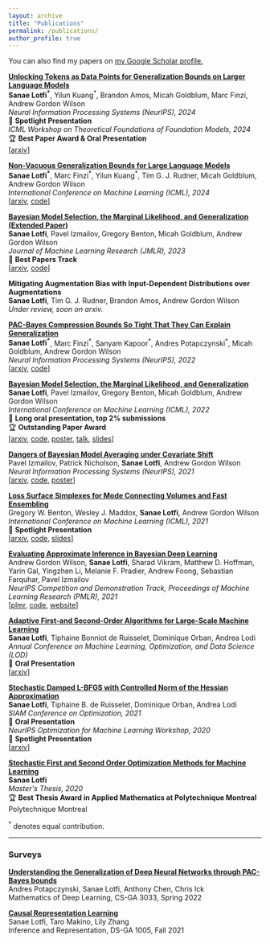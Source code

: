 ```yaml
---
layout: archive
title: "Publications"
permalink: /publications/
author_profile: true
---
```


You can also find my papers on <a href="{{site.author.googlescholar}}">my Google Scholar profile. 

**[Unlocking Tokens as Data Points for Generalization Bounds on Larger Language Models](https://arxiv.org/abs/2407.18158)** \
**Sanae Lotfi<sup>\*</sup>**, Yilun Kuang<sup>\*</sup>, Brandon Amos, Micah Goldblum, Marc Finzi, Andrew Gordon Wilson \
_Neural Information Processing Systems (NeurIPS), 2024_ \
🌟 **Spotlight Presentation**  \
_ICML Workshop on Theoretical Foundations of Foundation Models, 2024_ \
🏆 **Best Paper Award & Oral Presentation** \
[[arxiv](https://arxiv.org/abs/2407.18158)]

**[Non-Vacuous Generalization Bounds for Large Language Models](https://arxiv.org/abs/2312.17173)** \
**Sanae Lotfi<sup>\*</sup>**, Marc Finzi<sup>\*</sup>, Yilun Kuang<sup>\*</sup>, Tim G. J. Rudner, Micah Goldblum, Andrew Gordon Wilson \
_International Conference on Machine Learning (ICML), 2024_ \
[[arxiv](https://arxiv.org/abs/2312.17173), [code](https://github.com/Sanaelotfi/sublora-bounds-for-llms)]


**[Bayesian Model Selection, the Marginal Likelihood, and Generalization (Extended Paper)](https://arxiv.org/abs/2202.11678)** \
**Sanae Lotfi**, Pavel Izmailov, Gregory Benton, Micah Goldblum, Andrew Gordon Wilson \
_Journal of Machine Learning Research (JMLR), 2023_ \
🌟 **Best Papers Track** \
[[arxiv](https://arxiv.org/pdf/2202.11678.pdf), [code](https://github.com/Sanaelotfi/Bayesian_model_comparison)]

**Mitigating Augmentation Bias with Input-Dependent Distributions over Augmentations** \
**Sanae Lotfi**, Tim G. J. Rudner, Brandon Amos, Andrew Gordon Wilson \
_Under review, soon on arxiv._ 

**[PAC-Bayes Compression Bounds So Tight That They Can Explain Generalization](https://arxiv.org/abs/2211.13609)** \
**Sanae Lotfi<sup>\*</sup>**, Marc Finzi<sup>\*</sup>, Sanyam Kapoor<sup>\*</sup>, Andres Potapczynski<sup>\*</sup>, Micah Goldblum, Andrew Gordon Wilson \
_Neural Information Processing Systems (NeurIPS), 2022_ \
[[arxiv](https://arxiv.org/abs/2211.13609), [code](https://github.com/activatedgeek/tight-pac-bayes)]

**[Bayesian Model Selection, the Marginal Likelihood, and Generalization](https://arxiv.org/abs/2202.11678)** \
**Sanae Lotfi**, Pavel Izmailov, Gregory Benton, Micah Goldblum, Andrew Gordon Wilson \
_International Conference on Machine Learning (ICML), 2022_ \
🌟 **Long oral presentation, top 2% submissions** \
🏆 **Outstanding Paper Award** \
[[arxiv](https://arxiv.org/pdf/2202.11678.pdf), [code](https://github.com/Sanaelotfi/Bayesian_model_comparison), <a href="https://sanaelotfi.github.io/files/posters/LML_Poster_ICML_2022.pdf" target="_blank">poster</a>, [talk](https://slideslive.com/38983095/bayesian-model-selection-the-marginal-likelihood-and-generalization), <a href="https://sanaelotfi.github.io/files/slides/conference_presentations/LML_Sanae_Lotfi_ICML_2022.pdf" target="_blank">slides</a>]

**[Dangers of Bayesian Model Averaging under Covariate Shift](https://arxiv.org/abs/2106.11905)** \
Pavel Izmailov, Patrick Nicholson, **Sanae Lotfi**, Andrew Gordon Wilson \
_Neural Information Processing Systems (NeurIPS), 2021_ \
[[arxiv](https://arxiv.org/abs/2106.11905), [code](https://github.com/izmailovpavel/bnn_covariate_shift), <a href="https://sanaelotfi.github.io/files/posters/BMA_Dangers_Poster_NeurIPS_2021.pdf" target="_blank">poster</a>]

**[Loss Surface Simplexes for Mode Connecting Volumes and Fast Ensembling](https://arxiv.org/abs/2102.13042)** \
Gregory W. Benton, Wesley J. Maddox, **Sanae Lotfi**, Andrew Gordon Wilson \
_International Conference on Machine Learning (ICML), 2021_ \
🌟 **Spotlight Presentation** \
[[arxiv](https://arxiv.org/abs/2102.13042), [code](https://github.com/g-benton/loss-surface-simplexes), <a href="https://sanaelotfi.github.io/files/slides/conference_presentations/Loss_Surface_Simplexes_ICML_2021.pdf" target="_blank">slides</a>]

**[Evaluating Approximate Inference in Bayesian Deep Learning](https://proceedings.mlr.press/v176/wilson22a/wilson22a.pdf)** \
Andrew Gordon Wilson, **Sanae Lotfi**, Sharad Vikram, Matthew D. Hoffman, Yarin Gal, Yingzhen Li, Melanie F. Pradier, Andrew Foong, Sebastian Farquhar, Pavel Izmailov \
_NeurIPS Competition and Demonstration Track, Proceedings of Machine Learning Research (PMLR), 2021_ \
[[plmr](https://proceedings.mlr.press/v176/wilson22a/wilson22a.pdf), [code](https://github.com/izmailovpavel/neurips_bdl_starter_kit), [website](https://izmailovpavel.github.io/neurips_bdl_competition/)]

**[Adaptive First-and Second-Order Algorithms for Large-Scale Machine Learning](https://arxiv.org/abs/2111.14761)** \
**Sanae Lotfi**, Tiphaine Bonniot de Ruisselet, Dominique Orban, Andrea Lodi \
_Annual Conference on Machine Learning, Optimization, and Data Science (LOD)_ \
🌟 **Oral Presentation**\
[[arxiv](https://arxiv.org/pdf/2111.14761.pdf)]

**[Stochastic Damped L-BFGS with Controlled Norm of the Hessian Approximation](https://arxiv.org/abs/2012.05783)**\
**Sanae Lotfi**, Tiphaine B. de Ruisselet, Dominique Orban, Andrea Lodi \
_SIAM Conference on Optimization, 2021_ \
🌟 **Oral Presentation** \
_NeurIPS Optimization for Machine Learning Workshop, 2020_ \
🌟 **Spotlight Presentation** \
[[arxiv](https://arxiv.org/abs/2012.05783)]

**[Stochastic First and Second Order Optimization Methods for Machine Learning](https://publications.polymtl.ca/5457/)** \
**Sanae Lotfi** \
_Master's Thesis, 2020_ \
🏆 **Best Thesis Award in Applied Mathematics at Polytechnique Montreal** \
Polytechnique Montreal

<sup>*</sup> denotes equal contribution. 

---
### Surveys
**<a href="https://sanaelotfi.github.io/files/project_reports/pac_bayes_bounds_survey.pdf" target="_blank">Understanding the Generalization of Deep Neural Networks through PAC-Bayes bounds </a>**\
Andres Potapczynski, Sanae Lotfi, Anthony Chen, Chris Ick \
Mathematics of Deep Learning, CS-GA 3033, Spring 2022

**<a href="https://sanaelotfi.github.io/files/project_reports/causal_representation_learning_survey.pdf" target="_blank">Causal Representation Learning </a>**\
Sanae Lotfi, Taro Makino, Lily Zhang \
Inference and Representation, DS-GA 1005, Fall 2021
